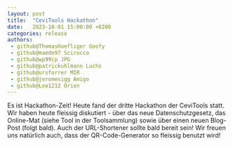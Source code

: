 ```yaml
---
layout: post
title:  "CeviTools Hackathon"
date:   2023-10-01 15:00:00 +0200
categories: release
authors:
 - github@ThomasHaefliger Goofy
 - github@maede97 Scirocco
 - github@wp99cp JPG
 - github@patrickuhlmann Luchs
 - github@ursforrer MIR
 - github@jeromesigg Amigo
 - github@Leo1212 Orion
---
```


Es ist Hackathon-Zeit! Heute fand der dritte Hackathon der CeviTools statt. Wir haben heute fleissig diskutiert - über das neue Datenschutzgesetz, das Online-Mat (siehe Tool in der Toolsammlung) sowie über einen neuen Blog-Post (folgt bald). Auch der URL-Shortener sollte bald bereit sein! Wir freuen uns natürlich auch, dass der QR-Code-Generator so fleissig benutzt wird!